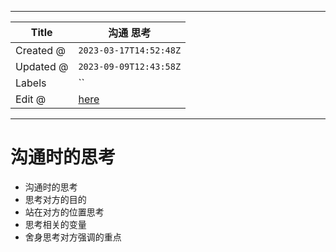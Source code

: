 -----

| Title     | 沟通 思考                                          |
| --------- | ---------------------------------------------- |
| Created @ | `2023-03-17T14:52:48Z`                         |
| Updated @ | `2023-09-09T12:43:58Z`                         |
| Labels    | \`\`                                           |
| Edit @    | [here](https://github.com/junxnone/s/issues/7) |

-----

# 沟通时的思考

  - 沟通时的思考
  - 思考对方的目的
  - 站在对方的位置思考
  - 思考相关的变量
  - 舍身思考对方强调的重点
